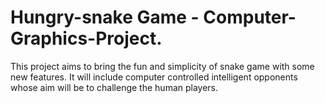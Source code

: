 # Hungry-snake Game - Computer-Graphics-Project.
This project aims to bring the fun and simplicity of snake game with some new features. It will include computer controlled intelligent opponents whose aim will be to challenge the human players.
